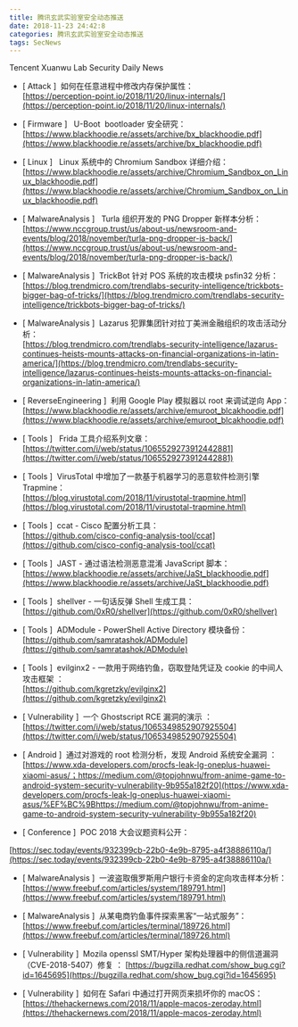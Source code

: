 ```yaml
---
title: 腾讯玄武实验室安全动态推送
date: 2018-11-23 24:42:8
categories: 腾讯玄武实验室安全动态推送
tags: SecNews
---
```


Tencent Xuanwu Lab Security Daily News  
* [ Attack ]  如何在任意进程中修改内存保护属性：   
[https://perception-point.io/2018/11/20/linux-internals/](https://perception-point.io/2018/11/20/linux-internals/)  

* [ Firmware ]   U-Boot  bootloader 安全研究：   
[https://www.blackhoodie.re/assets/archive/bx_blackhoodie.pdf](https://www.blackhoodie.re/assets/archive/bx_blackhoodie.pdf)  

* [ Linux ]   Linux 系统中的 Chromium Sandbox 详细介绍：   
[https://www.blackhoodie.re/assets/archive/Chromium_Sandbox_on_Linux_blackhoodie.pdf](https://www.blackhoodie.re/assets/archive/Chromium_Sandbox_on_Linux_blackhoodie.pdf)  

* [ MalwareAnalysis ]   Turla 组织开发的 PNG Dropper 新样本分析：   
[https://www.nccgroup.trust/us/about-us/newsroom-and-events/blog/2018/november/turla-png-dropper-is-back/](https://www.nccgroup.trust/us/about-us/newsroom-and-events/blog/2018/november/turla-png-dropper-is-back/)  

* [ MalwareAnalysis ]  TrickBot 针对 POS 系统的攻击模块 psfin32 分析：   
[https://blog.trendmicro.com/trendlabs-security-intelligence/trickbots-bigger-bag-of-tricks/](https://blog.trendmicro.com/trendlabs-security-intelligence/trickbots-bigger-bag-of-tricks/)  

* [ MalwareAnalysis ]  Lazarus 犯罪集团针对拉丁美洲金融组织的攻击活动分析：   
[https://blog.trendmicro.com/trendlabs-security-intelligence/lazarus-continues-heists-mounts-attacks-on-financial-organizations-in-latin-america/](https://blog.trendmicro.com/trendlabs-security-intelligence/lazarus-continues-heists-mounts-attacks-on-financial-organizations-in-latin-america/)  

* [ ReverseEngineering ]  利用 Google Play 模拟器以 root 来调试逆向 App：   
[https://www.blackhoodie.re/assets/archive/emuroot_blcakhoodie.pdf](https://www.blackhoodie.re/assets/archive/emuroot_blcakhoodie.pdf)  

* [ Tools ]   Frida 工具介绍系列文章：   
[https://twitter.com/i/web/status/1065529273912442881](https://twitter.com/i/web/status/1065529273912442881)  

* [ Tools ]  VirusTotal 中增加了一款基于机器学习的恶意软件检测引擎 Trapmine：   
[https://blog.virustotal.com/2018/11/virustotal-trapmine.html](https://blog.virustotal.com/2018/11/virustotal-trapmine.html)  

* [ Tools ]  ccat - Cisco 配置分析工具：   
[https://github.com/cisco-config-analysis-tool/ccat](https://github.com/cisco-config-analysis-tool/ccat)  

* [ Tools ]  JAST - 通过语法检测恶意混淆 JavaScript 脚本：   
[https://www.blackhoodie.re/assets/archive/JaSt_blackhoodie.pdf](https://www.blackhoodie.re/assets/archive/JaSt_blackhoodie.pdf)  

* [ Tools ]  shellver - 一句话反弹 Shell 生成工具：   
[https://github.com/0xR0/shellver](https://github.com/0xR0/shellver)  

* [ Tools ]  ADModule - PowerShell Active Directory 模块备份：   
[https://github.com/samratashok/ADModule](https://github.com/samratashok/ADModule)  

* [ Tools ]  evilginx2 - 一款用于网络钓鱼，窃取登陆凭证及 cookie 的中间人攻击框架 ：   
[https://github.com/kgretzky/evilginx2](https://github.com/kgretzky/evilginx2)  

* [ Vulnerability ]  一个 Ghostscript RCE 漏洞的演示 ：   
[https://twitter.com/i/web/status/1065349852907925504](https://twitter.com/i/web/status/1065349852907925504)  

* [ Android ]  通过对游戏的 root 检测分析，发现 Android 系统安全漏洞 ： 
[https://www.xda-developers.com/procfs-leak-lg-oneplus-huawei-xiaomi-asus/；https://medium.com/@topjohnwu/from-anime-game-to-android-system-security-vulnerability-9b955a182f20](https://www.xda-developers.com/procfs-leak-lg-oneplus-huawei-xiaomi-asus/%EF%BC%9Bhttps://medium.com/@topjohnwu/from-anime-game-to-android-system-security-vulnerability-9b955a182f20)  

* [ Conference ]  POC 2018 大会议题资料公开：

[https://sec.today/events/932399cb-22b0-4e9b-8795-a4f38886110a/](https://sec.today/events/932399cb-22b0-4e9b-8795-a4f38886110a/)  

* [ MalwareAnalysis ]  一波盗取俄罗斯用户银行卡资金的定向攻击样本分析： 
[https://www.freebuf.com/articles/system/189791.html](https://www.freebuf.com/articles/system/189791.html)  

* [ MalwareAnalysis ]  从某电商钓鱼事件探索黑客“一站式服务”： 
[https://www.freebuf.com/articles/terminal/189726.html](https://www.freebuf.com/articles/terminal/189726.html)  

* [ Vulnerability ]  Mozila openssl SMT/Hyper 架构处理器中的侧信道漏洞（CVE-2018-5407）修复 ： 
[https://bugzilla.redhat.com/show_bug.cgi?id=1645695](https://bugzilla.redhat.com/show_bug.cgi?id=1645695)  

* [ Vulnerability ]  如何在 Safari 中通过打开网页来损坏你的 macOS： 
[https://thehackernews.com/2018/11/apple-macos-zeroday.html](https://thehackernews.com/2018/11/apple-macos-zeroday.html)  

